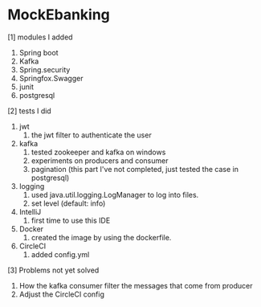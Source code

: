 # MockEbanking

[1] modules I added
1. Spring boot
2. Kafka
3. Spring.security
4. Springfox.Swagger
5. junit
6. postgresql

[2] tests I did
1. jwt 
   1. the jwt filter to authenticate the user
2. kafka
   1. tested zookeeper and kafka on windows
   2. experiments on producers and consumer
   3. pagination (this part I've not completed, just tested the case in postgresql)
3. logging
   1. used java.util.logging.LogManager to log into files.
   2. set level (default: info)
4. IntelliJ
   1. first time to use this IDE
5. Docker
   1. created the image by using the dockerfile.
6. CircleCI
   1. added config.yml 

[3] Problems not yet solved
1. How the kafka consumer filter the messages that come from producer
2. Adjust the CircleCI config 
